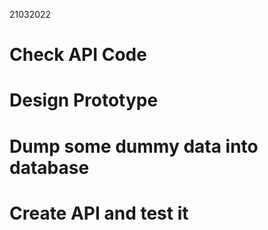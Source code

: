 21032022
# Check API Code
# Design Prototype
# Dump some dummy data into database
# Create API and test it